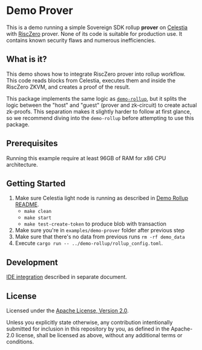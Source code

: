 # Demo Prover

This is a demo running a simple Sovereign SDK rollup **prover** on [Celestia](https://celestia.org/)
with [RiscZero](https://www.risczero.com/) prover.
None of its code is suitable for production use.
It contains known security flaws and numerous inefficiencies.

## What is it?

This demo shows how to integrate RiscZero prover into rollup workflow.
This code reads blocks from Celestia, executes them and inside the RiscZero ZKVM, and creates a proof of the result.

This package implements the same logic as [`demo-rollup`](../demo-rollup/), but it splits the logic between
the "host" and "guest" (prover and zk-circuit) to create actual zk-proofs. This separation makes it slightly
harder to follow at first glance, so we recommend diving into the `demo-rollup` before attempting to use this package.

## Prerequisites

Running this example require at least 96GB of RAM for x86 CPU architecture.

## Getting Started

1. Make sure Celestia light node is running as described in [Demo Rollup README](../demo-rollup/README.md).
    - `make clean`
    - `make start`
    - `make test-create-token` to produce blob with transaction
2. Make sure you're in `examples/demo-prover` folder after previous step
3. Make sure that there's no data from previous runs `rm -rf demo_data`
4. Execute `cargo run -- ../demo-rollup/rollup_config.toml`.

## Development

[IDE integration](./ide_setup.md) described in separate document.

## License

Licensed under the [Apache License, Version 2.0](../../LICENSE).

Unless you explicitly state otherwise, any contribution intentionally submitted
for inclusion in this repository by you, as defined in the Apache-2.0 license, shall be
licensed as above, without any additional terms or conditions.
